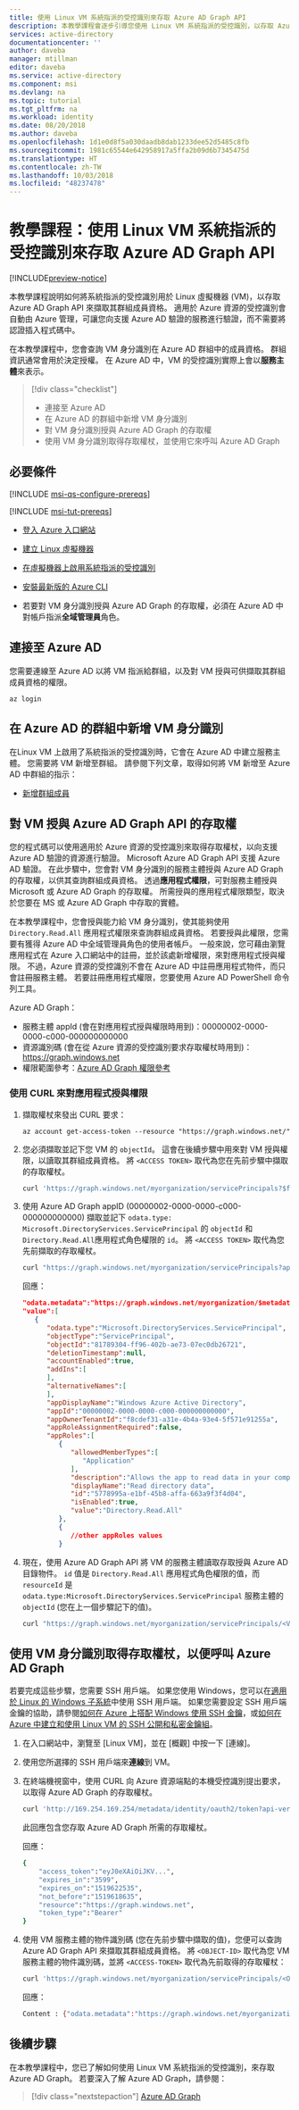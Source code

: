 ```yaml
---
title: 使用 Linux VM 系統指派的受控識別來存取 Azure AD Graph API
description: 本教學課程會逐步引導您使用 Linux VM 系統指派的受控識別，以存取 Azure AD Graph API。
services: active-directory
documentationcenter: ''
author: daveba
manager: mtillman
editor: daveba
ms.service: active-directory
ms.component: msi
ms.devlang: na
ms.topic: tutorial
ms.tgt_pltfrm: na
ms.workload: identity
ms.date: 08/20/2018
ms.author: daveba
ms.openlocfilehash: 1d1e0d8f5a030daadb8dab1233dee52d5485c8fb
ms.sourcegitcommit: 1981c65544e642958917a5ffa2b09d6b7345475d
ms.translationtype: HT
ms.contentlocale: zh-TW
ms.lasthandoff: 10/03/2018
ms.locfileid: "48237478"
---
```

# <a name="tutorial-use-a-linux-vm-system-assigned-managed-identity-to-access-azure-ad-graph-api"></a>教學課程：使用 Linux VM 系統指派的受控識別來存取 Azure AD Graph API

[!INCLUDE[preview-notice](~/includes/active-directory-msi-preview-notice.md)]

本教學課程說明如何將系統指派的受控識別用於 Linux 虛擬機器 (VM)，以存取 Azure AD Graph API 來擷取其群組成員資格。 適用於 Azure 資源的受控識別會自動由 Azure 管理，可讓您向支援 Azure AD 驗證的服務進行驗證，而不需要將認證插入程式碼中。  

在本教學課程中，您會查詢 VM 身分識別在 Azure AD 群組中的成員資格。 群組資訊通常會用於決定授權。 在 Azure AD 中，VM 的受控識別實際上會以**服務主體**來表示。 

> [!div class="checklist"]
> * 連接至 Azure AD
> * 在 Azure AD 的群組中新增 VM 身分識別 
> * 對 VM 身分識別授與 Azure AD Graph 的存取權 
> * 使用 VM 身分識別取得存取權杖，並使用它來呼叫 Azure AD Graph

## <a name="prerequisites"></a>必要條件

[!INCLUDE [msi-qs-configure-prereqs](../../../includes/active-directory-msi-qs-configure-prereqs.md)]

[!INCLUDE [msi-tut-prereqs](../../../includes/active-directory-msi-tut-prereqs.md)]

- [登入 Azure 入口網站](https://portal.azure.com)

- [建立 Linux 虛擬機器](/azure/virtual-machines/linux/quick-create-portal)

- [在虛擬機器上啟用系統指派的受控識別](/azure/active-directory/managed-service-identity/qs-configure-portal-windows-vm#enable-system-assigned-identity-on-an-existing-vm)

- [安裝最新版的 Azure CLI](https://docs.microsoft.com/cli/azure/install-azure-cli)

- 若要對 VM 身分識別授與 Azure AD Graph 的存取權，必須在 Azure AD 中對帳戶指派**全域管理員**角色。

## <a name="connect-to-azure-ad"></a>連接至 Azure AD

您需要連線至 Azure AD 以將 VM 指派給群組，以及對 VM 授與可供擷取其群組成員資格的權限。

```cli
az login
```

## <a name="add-your-vms-identity-to-a-group-in-azure-ad"></a>在 Azure AD 的群組中新增 VM 身分識別

在Linux VM 上啟用了系統指派的受控識別時，它會在 Azure AD 中建立服務主體。  您需要將 VM 新增至群組。 請參閱下列文章，取得如何將 VM 新增至 Azure AD 中群組的指示：

- [新增群組成員](/cli/azure/ad/group/member?view=azure-cli-latest#az-ad-group-member-add)

## <a name="grant-your-vm-access-to-the-azure-ad-graph-api"></a>對 VM 授與 Azure AD Graph API 的存取權

您的程式碼可以使用適用於 Azure 資源的受控識別來取得存取權杖，以向支援 Azure AD 驗證的資源進行驗證。 Microsoft Azure AD Graph API 支援 Azure AD 驗證。 在此步驟中，您會對 VM 身分識別的服務主體授與 Azure AD Graph 的存取權，以供其查詢群組成員資格。 透過**應用程式權限**，可對服務主體授與 Microsoft 或 Azure AD Graph 的存取權。 所需授與的應用程式權限類型，取決於您要在 MS 或 Azure AD Graph 中存取的實體。

在本教學課程中，您會授與能力給 VM 身分識別，使其能夠使用 `Directory.Read.All` 應用程式權限來查詢群組成員資格。 若要授與此權限，您需要有獲得 Azure AD 中全域管理員角色的使用者帳戶。 一般來說，您可藉由瀏覽應用程式在 Azure 入口網站中的註冊，並於該處新增權限，來對應用程式授與權限。 不過，Azure 資源的受控識別不會在 Azure AD 中註冊應用程式物件，而只會註冊服務主體。 若要註冊應用程式權限，您要使用 Azure AD PowerShell 命令列工具。 

Azure AD Graph：
- 服務主體 appId (會在對應用程式授與權限時用到)：00000002-0000-0000-c000-000000000000
- 資源識別碼 (會在從 Azure 資源的受控識別要求存取權杖時用到)： https://graph.windows.net
- 權限範圍參考：[Azure AD Graph 權限參考](https://msdn.microsoft.com/Library/Azure/Ad/Graph/howto/azure-ad-graph-api-permission-scopes)

### <a name="grant-application-permissions-using-curl"></a>使用 CURL 來對應用程式授與權限

1. 擷取權杖來發出 CURL 要求：

   ```cli
   az account get-access-token --resource "https://graph.windows.net/"
   ```

2. 您必須擷取並記下您 VM 的 `objectId`。 這會在後續步驟中用來對 VM 授與權限，以讀取其群組成員資格。 將 `<ACCESS TOKEN>` 取代為您在先前步驟中擷取的存取權杖。

   ```bash
   curl 'https://graph.windows.net/myorganization/servicePrincipals?$filter=startswith%28displayName%2C%27myVM%27%29&api-version=1.6' -H "Authorization: Bearer <ACCESS TOKEN>"
   ```

3. 使用 Azure AD Graph appID (00000002-0000-0000-c000-000000000000) 擷取並記下 `odata.type: Microsoft.DirectoryServices.ServicePrincipal` 的 `objectId` 和 `Directory.Read.All`應用程式角色權限的 `id`。  將 `<ACCESS TOKEN>` 取代為您先前擷取的存取權杖。

   ```bash
   curl "https://graph.windows.net/myorganization/servicePrincipals?api-version=1.6&%24filter=appId%20eq%20'00000002-0000-0000-c000-000000000000'" -H "Authorization: Bearer <ACCESS TOKEN>"
   ```

   回應：

   ```json
   "odata.metadata":"https://graph.windows.net/myorganization/$metadata#directoryObjects",
   "value":[
      {
         "odata.type":"Microsoft.DirectoryServices.ServicePrincipal",
         "objectType":"ServicePrincipal",
         "objectId":"81789304-ff96-402b-ae73-07ec0db26721",
         "deletionTimestamp":null,
         "accountEnabled":true,
         "addIns":[
         ],
         "alternativeNames":[
         ],
         "appDisplayName":"Windows Azure Active Directory",
         "appId":"00000002-0000-0000-c000-000000000000",
         "appOwnerTenantId":"f8cdef31-a31e-4b4a-93e4-5f571e91255a",
         "appRoleAssignmentRequired":false,
         "appRoles":[
            {
               "allowedMemberTypes":[
                  "Application"
               ],
               "description":"Allows the app to read data in your company or school directory, such as users, groups, and apps.",
               "displayName":"Read directory data",
               "id":"5778995a-e1bf-45b8-affa-663a9f3f4d04",
               "isEnabled":true,
               "value":"Directory.Read.All"
            },
            {
               //other appRoles values
            }
   ``` 

4. 現在，使用 Azure AD Graph API 將 VM 的服務主體讀取存取授與 Azure AD 目錄物件。  `id` 值是 `Directory.Read.All` 應用程式角色權限的值，而`resourceId` 是 `odata.type:Microsoft.DirectoryServices.ServicePrincipal` 服務主體的 `objectId` (您在上一個步驟記下的值)。

   ```bash
   curl "https://graph.windows.net/myorganization/servicePrincipals/<VM Object ID>/appRoleAssignments?api-version=1.6" -X POST -d '{"id":"5778995a-e1bf-45b8-affa-663a9f3f4d04","principalId":"<VM Object ID>","resourceId":"81789304-ff96-402b-ae73-07ec0db26721"}'-H "Content-Type: application/json" -H "Authorization: Bearer <ACCESS TOKEN>"
   ``` 
 
## <a name="get-an-access-token-using-the-vms-identity-to-call-azure-ad-graph"></a>使用 VM 身分識別取得存取權杖，以便呼叫 Azure AD Graph 

若要完成這些步驟，您需要 SSH 用戶端。 如果您使用 Windows，您可以在[適用於 Linux 的 Windows 子系統](https://msdn.microsoft.com/commandline/wsl/about)中使用 SSH 用戶端。 如果您需要設定 SSH 用戶端金鑰的協助，請參閱[如何在 Azure 上搭配 Windows 使用 SSH 金鑰](../../virtual-machines/linux/ssh-from-windows.md)，或[如何在 Azure 中建立和使用 Linux VM 的 SSH 公開和私密金鑰組](../../virtual-machines/linux/mac-create-ssh-keys.md)。

1. 在入口網站中，瀏覽至 [Linux VM]，並在 [概觀] 中按一下 [連線]。  
2. 使用您所選擇的 SSH 用戶端來**連線**到 VM。 
3. 在終端機視窗中，使用 CURL 向 Azure 資源端點的本機受控識別提出要求，以取得 Azure AD Graph 的存取權杖。  
    
   ```bash
   curl 'http://169.254.169.254/metadata/identity/oauth2/token?api-version=2018-02-01&resource=https://graph.windows.net' -H Metadata:true
   ```    
   此回應包含您存取 Azure AD Graph 所需的存取權杖。

   回應：

   ```bash
   {
       "access_token":"eyJ0eXAiOiJKV...",
       "expires_in":"3599",
       "expires_on":"1519622535",
       "not_before":"1519618635",
       "resource":"https://graph.windows.net",
       "token_type":"Bearer"
   }
   ```

4. 使用 VM 服務主體的物件識別碼 (您在先前步驟中擷取的值)，您便可以查詢 Azure AD Graph API 來擷取其群組成員資格。 將 `<OBJECT-ID>` 取代為您 VM 服務主體的物件識別碼，並將 `<ACCESS-TOKEN>` 取代為先前取得的存取權杖：

   ```bash
   curl 'https://graph.windows.net/myorganization/servicePrincipals/<OBJECT-ID>/getMemberGroups?api-version=1.6' -X POST -d "{\"securityEnabledOnly\": false}" -H "Content-Type: application/json" -H "Authorization: Bearer <ACCESS-TOKEN>"
   ```

   回應：

   ```bash   
   Content : {"odata.metadata":"https://graph.windows.net/myorganization/$metadata#Collection(Edm.String)","value":["<ObjectID of VM's group membership>"]}
   ```

## <a name="next-steps"></a>後續步驟

在本教學課程中，您已了解如何使用 Linux VM 系統指派的受控識別，來存取 Azure AD Graph。  若要深入了解 Azure AD Graph，請參閱：

>[!div class="nextstepaction"]
>[Azure AD Graph](https://docs.microsoft.com/azure/active-directory/develop/active-directory-graph-api)